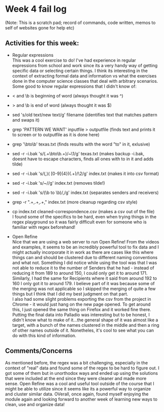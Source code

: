 # Week 4 fail log

(Note: This is a scratch pad; record of commands, code written, memos to self of websites gone for help etc)

## Activities for this week:  
- Regular expressions  
This was a cool exercise to do! I've had experience in regular expressions from school and work since its a very handy way of getting specific data or selecting certain things. I think its interesting in the context of extracting formal data and information vs what the exercises done in the computer science classes that deal with arbitrary scenarios.  
Some good to know regular expressions that I didn't know of:  
- \< and \b is beginning of word (always thought it was ^)  
- \> and \b is end of word (always thought it was $)  
- sed 's/old text/new text/g' filename (identifies text that matches pattern and swaps it)  
- grep 'PATTERN WE WANT' inputfile > outputfile  (finds text and prints it to screen or to outputfile as it is done here)  
- grep '\bto\b' texas.txt  (finds results with the word "to" in it, exlusive)  
- sed -r -i.bak 's/(.+\bto\b.+)/~\1/g' texas.txt  (makes backup -i.bak, doesnt have to escape characters, finds all ones with to in it and adds tilde)  
- sed -r -i.bak 's/(,)( [0-9]{4})(.+)/\2/g' index.txt (makes it into csv format)   
- sed -r -i.bak 's/~//g' index.txt  (removes tilde!)  
- sed -r -i.bak 's/(\b to \b)/,/g' index.txt  (separates senders and receivers)  
- grep -r ".+,.+,.+," index.txt  (more cleanup regarding csv style)
- cp index.txt cleaned-correspondence.csv  (makes a csv out of the file)  
I found some of the specifics to be hard, even when trying things in the regex playground so it was fairly difficult even for someone who is familiar with regex beforehand!  

- Open Refine  
Nice that we are using a web server to run Open Refine! From the videos and examples, it seems to be an incredibly powerful tool to fix data and I might actually incorporate it in work as there are cases like this where things can and should be clustered due to different naming conventions and what not. Something I did notice while using the tool was that I was not able to reduce it to the number of Senders that he had - instead of reducing it from 189 to around 150, I could only get it to around 171. Similarly, I had the same for Recipients where it said from around 192 to 160 I only got it to around 179. I believe part of it was because some of the merging was not applicable so I skipped the merging of quite a few things but I think that I did my best judgment on that part.  
I also had some slight problems exporting the csv from the project in Chrome - it would just hang on the new page opened. To get around this, I just opened the same thing on Firefox and it worked fine there.  
Putting the final data into Palladio was interesting but to be honest, I didn't know what to make of it...the general shape of it was almost like a target, with a bunch of the names clustered in the middle and then a ring of other names outside of it. Nonetheles, it's cool to see what you can do with this kind of information.  

## Comments/Concerns  
As mentioned before, the regex was a bit challenging, especially in the context of "real" data and found some of the regex to be hard to figure out. I got some of them but in unorthodox ways and ended up using the solutions that were included at the end since they were cleaner and made more sense. Open Refine was a cool and useful tool outside of the course that I might be able to utilize since it seems like its a powerful way to organize and cluster similar data. OVerall, once again, found myself enjoying the module again and looking forward to another week of learning new ways to clean, use and organize data!  


